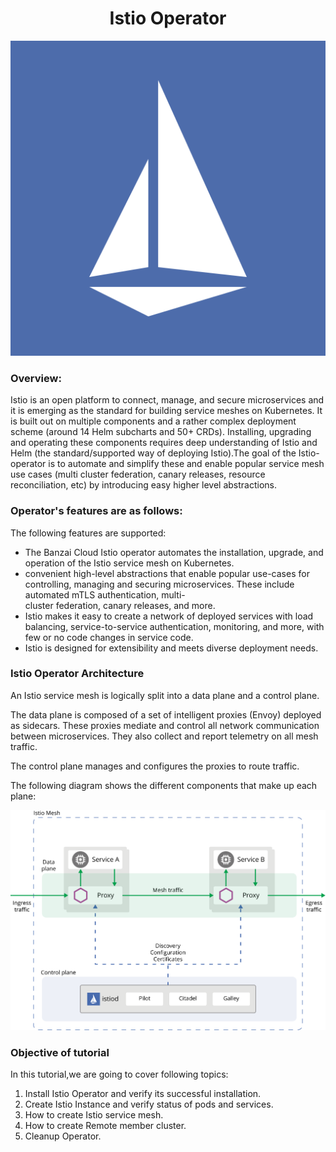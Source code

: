 <h1 align="center">Istio Operator</h1>

![Logo](_images/logo.png)


### Overview:

Istio is an open platform to connect, manage, and secure microservices and it is emerging as the standard for building service meshes on Kubernetes. It is built out on multiple components and a rather complex deployment scheme (around 14 Helm subcharts and 50+ CRDs). Installing, upgrading and operating these components requires deep understanding of Istio and Helm (the standard/supported way of deploying Istio).The goal of the Istio-operator is to automate and simplify these and enable popular service mesh use cases (multi cluster federation, canary releases, resource reconciliation, etc) by introducing easy higher level abstractions.


### Operator's features are as follows:



The following features are supported:

- The Banzai Cloud Istio operator automates the installation, upgrade, and operation of the Istio service mesh on Kubernetes. 
- convenient high-level abstractions that enable popular use-cases for controlling, managing and securing microservices. These include automated mTLS authentication, multi-  
  cluster federation, canary releases, and more.
- Istio makes it easy to create a network of deployed services with load balancing, service-to-service authentication, monitoring, and more, with few or no code changes in service code.  
- Istio is designed for extensibility and meets diverse deployment needs.

### Istio Operator Architecture

An Istio service mesh is logically split into a data plane and a control plane.

The data plane is composed of a set of intelligent proxies (Envoy) deployed as sidecars. These proxies mediate and control all network communication between microservices. They also collect and report telemetry on all mesh traffic.

The control plane manages and configures the proxies to route traffic.

The following diagram shows the different components that make up each plane:

![](_images/arch.png)



### Objective of tutorial

In this tutorial,we are going to cover following topics:

1. Install Istio Operator and verify its successful installation.
2. Create Istio Instance and verify status of pods and services.
3. How to create Istio service mesh.
4. How to create Remote member cluster.
5. Cleanup Operator.
